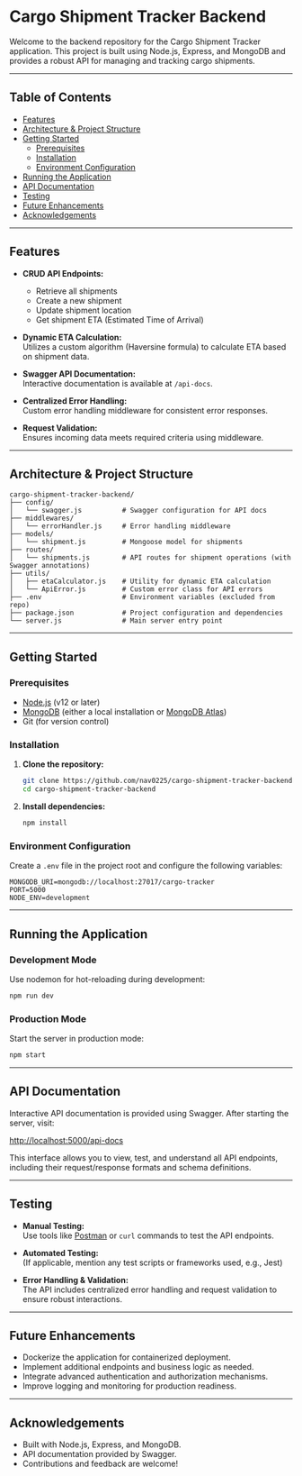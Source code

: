 # Cargo Shipment Tracker Backend

Welcome to the backend repository for the Cargo Shipment Tracker application. This project is built using Node.js, Express, and MongoDB and provides a robust API for managing and tracking cargo shipments.

---

## Table of Contents

- [Features](#features)
- [Architecture & Project Structure](#architecture--project-structure)
- [Getting Started](#getting-started)
  - [Prerequisites](#prerequisites)
  - [Installation](#installation)
  - [Environment Configuration](#environment-configuration)
- [Running the Application](#running-the-application)
- [API Documentation](#api-documentation)
- [Testing](#testing)
- [Future Enhancements](#future-enhancements)
- [Acknowledgements](#acknowledgements)

---

## Features

- **CRUD API Endpoints:**  
  - Retrieve all shipments
  - Create a new shipment
  - Update shipment location
  - Get shipment ETA (Estimated Time of Arrival)

- **Dynamic ETA Calculation:**  
  Utilizes a custom algorithm (Haversine formula) to calculate ETA based on shipment data.

- **Swagger API Documentation:**  
  Interactive documentation is available at `/api-docs`.

- **Centralized Error Handling:**  
  Custom error handling middleware for consistent error responses.

- **Request Validation:**  
  Ensures incoming data meets required criteria using middleware.

---

## Architecture & Project Structure

```
cargo-shipment-tracker-backend/
├── config/
│   └── swagger.js          # Swagger configuration for API docs
├── middlewares/
│   └── errorHandler.js     # Error handling middleware
├── models/
│   └── shipment.js         # Mongoose model for shipments
├── routes/
│   └── shipments.js        # API routes for shipment operations (with Swagger annotations)
├── utils/
│   ├── etaCalculator.js    # Utility for dynamic ETA calculation
│   └── ApiError.js         # Custom error class for API errors
├── .env                    # Environment variables (excluded from repo)
├── package.json            # Project configuration and dependencies
└── server.js               # Main server entry point
```

---

## Getting Started

### Prerequisites

- [Node.js](https://nodejs.org/) (v12 or later)
- [MongoDB](https://www.mongodb.com/) (either a local installation or [MongoDB Atlas](https://www.mongodb.com/cloud/atlas))
- Git (for version control)

### Installation

1. **Clone the repository:**

   ```bash
   git clone https://github.com/nav0225/cargo-shipment-tracker-backend.git
   cd cargo-shipment-tracker-backend
   ```

2. **Install dependencies:**

   ```bash
   npm install
   ```

### Environment Configuration

Create a `.env` file in the project root and configure the following variables:

```env
MONGODB_URI=mongodb://localhost:27017/cargo-tracker
PORT=5000
NODE_ENV=development
```

---

## Running the Application

### Development Mode

Use nodemon for hot-reloading during development:

```bash
npm run dev
```

### Production Mode

Start the server in production mode:

```bash
npm start
```

---

## API Documentation

Interactive API documentation is provided using Swagger. After starting the server, visit:

[http://localhost:5000/api-docs](http://localhost:5000/api-docs)

This interface allows you to view, test, and understand all API endpoints, including their request/response formats and schema definitions.

---

## Testing

- **Manual Testing:**  
  Use tools like [Postman](https://www.postman.com/) or `curl` commands to test the API endpoints.

- **Automated Testing:**  
  (If applicable, mention any test scripts or frameworks used, e.g., Jest)

- **Error Handling & Validation:**  
  The API includes centralized error handling and request validation to ensure robust interactions.

---

## Future Enhancements

- Dockerize the application for containerized deployment.
- Implement additional endpoints and business logic as needed.
- Integrate advanced authentication and authorization mechanisms.
- Improve logging and monitoring for production readiness.

---

## Acknowledgements

- Built with Node.js, Express, and MongoDB.
- API documentation provided by Swagger.
- Contributions and feedback are welcome!